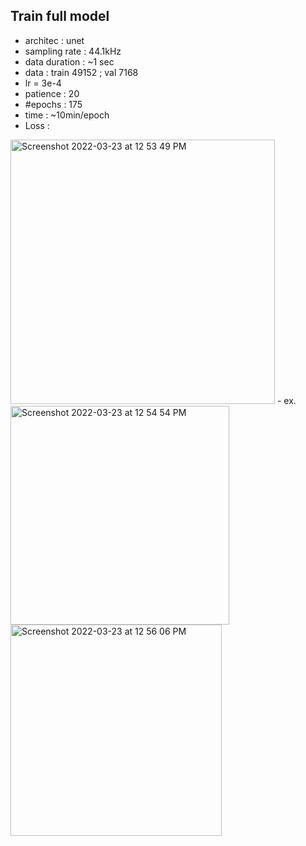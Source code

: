 ## Train full model
- architec : unet
- sampling rate : 44.1kHz
- data duration : ~1 sec
- data : train 49152 ; val 7168
- lr = 3e-4
- patience : 20
- #epochs : 175
- time : ~10min/epoch
- Loss : 
 <img width="423" alt="Screenshot 2022-03-23 at 12 53 49 PM" src="https://user-images.githubusercontent.com/31805612/159753893-a0e61df9-c6f5-457d-a435-8aee54c0bf8b.png">
- ex.
<img width="350" alt="Screenshot 2022-03-23 at 12 54 54 PM" src="https://user-images.githubusercontent.com/31805612/159753949-3ffa4098-a781-4671-a766-dfb277694d52.png">
<img width="338" alt="Screenshot 2022-03-23 at 12 56 06 PM" src="https://user-images.githubusercontent.com/31805612/159754058-6cd4e7cd-5608-4c8e-882a-2778fb14be34.png">
